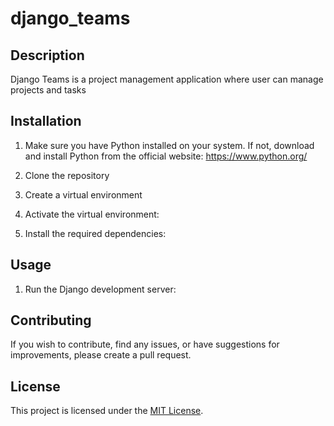 # django_teams

## Description
Django Teams is a project management application where user can manage projects and tasks

## Installation
1. Make sure you have Python installed on your system. If not, download and install Python from the official website: https://www.python.org/

2. Clone the repository

3. Create a virtual environment
4. Activate the virtual environment:

   
5. Install the required dependencies:

   
## Usage
1. Run the Django development server:


## Contributing
If you wish to contribute, find any issues, or have suggestions for improvements, please create a pull request.

## License
This project is licensed under the [MIT License](LICENSE).
   
